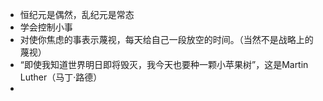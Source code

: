 - 恒纪元是偶然，乱纪元是常态
- 学会控制小事
- 对使你焦虑的事表示蔑视，每天给自己一段放空的时间。（当然不是战略上的蔑视）
- “即使我知道世界明日即将毁灭，我今天也要种一颗小苹果树”，这是Martin Luther（马丁·路德）
-